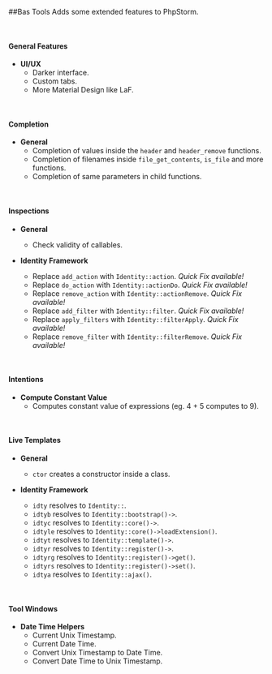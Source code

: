 ##Bas Tools
Adds some extended features to PhpStorm.

&nbsp;


#### General Features
- **UI/UX**
  - Darker interface.
  - Custom tabs.
  - More Material Design like LaF.

&nbsp;
 
#### Completion
- **General**
  - Completion of values inside the `header` and `header_remove` functions.
  - Completion of filenames inside `file_get_contents`, `is_file` and more functions.
  - Completion of same parameters in child functions.

&nbsp;
 
#### Inspections
- **General**
  - Check validity of callables.

- **Identity Framework**
  - Replace `add_action` with `Identity::action`. *Quick Fix available!*
  - Replace `do_action` with `Identity::actionDo`. *Quick Fix available!*
  - Replace `remove_action` with `Identity::actionRemove`. *Quick Fix available!*
  - Replace `add_filter` with `Identity::filter`. *Quick Fix available!*
  - Replace `apply_filters` with `Identity::filterApply`. *Quick Fix available!*
  - Replace `remove_filter` with `Identity::filterRemove`. *Quick Fix available!*
  
&nbsp;

#### Intentions
- **Compute Constant Value**
  - Computes constant value of expressions (eg. 4 + 5 computes to 9).

&nbsp;

#### Live Templates
- **General**
  - `ctor` creates a constructor inside a class.
  
- **Identity Framework**
  - `idty` resolves to `Identity::`.
  - `idtyb` resolves to `Identity::bootstrap()->`.
  - `idtyc` resolves to `Identity::core()->`.
  - `idtyle` resolves to `Identity::core()->loadExtension()`.
  - `idtyt` resolves to `Identity::template()->`.
  - `idtyr` resolves to `Identity::register()->`.
  - `idtyrg` resolves to `Identity::register()->get()`.
  - `idtyrs` resolves to `Identity::register()->set()`.
  - `idtya` resolves to `Identity::ajax()`.

&nbsp;

#### Tool Windows
- **Date Time Helpers**
  - Current Unix Timestamp.
  - Current Date Time.
  - Convert Unix Timestamp to Date Time.
  - Convert Date Time to Unix Timestamp.

